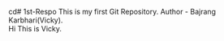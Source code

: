 cd# 1st-Respo
This is my first Git Repository.
Author - Bajrang Karbhari(Vicky).
<br>Hi This is Vicky.

